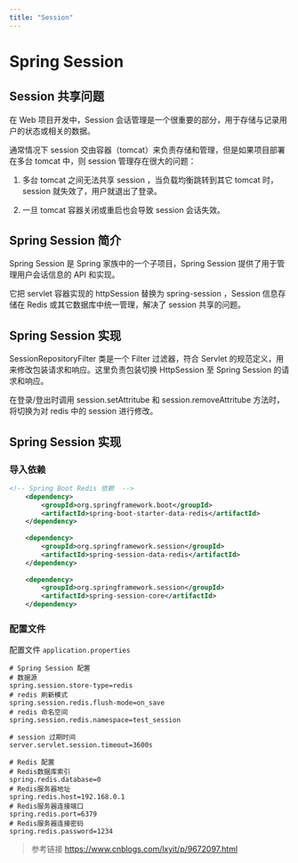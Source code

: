 ```yaml
---
title: "Session"
---
```


# Spring Session

## Session 共享问题

在 Web 项目开发中，Session 会话管理是一个很重要的部分，用于存储与记录用户的状态或相关的数据。

通常情况下 session 交由容器（tomcat）来负责存储和管理，但是如果项目部署在多台 tomcat 中，则 session 管理存在很大的问题：

1. 多台 tomcat 之间无法共享 session ，当负载均衡跳转到其它 tomcat 时，session 就失效了，用户就退出了登录。

2. 一旦 tomcat 容器关闭或重启也会导致 session 会话失效。

## Spring Session 简介

Spring Session 是 Spring 家族中的一个子项目，Spring Session 提供了用于管理用户会话信息的 API 和实现。

它把 servlet 容器实现的 httpSession 替换为 spring-session ，Session 信息存储在 Redis 或其它数据库中统一管理，解决了 session 共享的问题。


## Spring Session 实现

SessionRepositoryFilter 类是一个 Filter 过滤器，符合 Servlet 的规范定义，用来修改包装请求和响应。这里负责包装切换 HttpSession 至 Spring Session 的请求和响应。

在登录/登出时调用 session.setAttritube 和 session.removeAttritube 方法时，将切换为对 redis 中的 session 进行修改。

## Spring Session 实现

### 导入依赖


```xml
<!-- Spring Boot Redis 依赖  -->
	<dependency>
	    <groupId>org.springframework.boot</groupId>
	    <artifactId>spring-boot-starter-data-redis</artifactId>
	</dependency>
    
    <dependency>  
        <groupId>org.springframework.session</groupId>  
        <artifactId>spring-session-data-redis</artifactId>  
	</dependency>   
	
	<dependency>
	    <groupId>org.springframework.session</groupId>
	    <artifactId>spring-session-core</artifactId>
	</dependency>
```


### 配置文件

配置文件 `application.properties`

```properties
# Spring Session 配置
# 数据源
spring.session.store-type=redis
# redis 刷新模式
spring.session.redis.flush-mode=on_save
# redis 命名空间
spring.session.redis.namespace=test_session

# session 过期时间
server.servlet.session.timeout=3600s

# Redis 配置
# Redis数据库索引
spring.redis.database=0
# Redis服务器地址
spring.redis.host=192.168.0.1
# Redis服务器连接端口
spring.redis.port=6379
# Redis服务器连接密码
spring.redis.password=1234
```




> 参考链接 https://www.cnblogs.com/lxyit/p/9672097.html